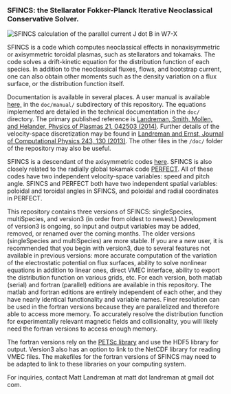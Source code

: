 ### SFINCS: the Stellarator Fokker-Planck Iterative Neoclassical Conservative Solver.

![SFINCS calculation of the parallel current J dot B in W7-X](https://github.com/landreman/sfincs/blob/master/doc/SFINCS_calculation_of_parallel_current_in_W7X_800x339.jpg)

SFINCS is a code which computes neoclassical effects in nonaxisymmetric or axisymmetric toroidal plasmas, such as stellarators and tokamaks.  The code solves a drift-kinetic equation for the distribution function of each species.  In addition to the neoclassical fluxes, flows, and bootstrap current, one can also obtain other moments such as the density variation on a flux surface, or the distribution function itself.

Documentation is available in several places. A user manual is available [here,](https://github.com/landreman/sfincs/raw/master/doc/manual/SFINCSUserManual.pdf) in the `doc/manual/` subdirectory of this repository.  The equations implemented are detailed in the technical documentation in the `doc/` directory.  The primary published reference is [Landreman, Smith, Mollen, and Helander, Physics of Plasmas 21, 042503 (2014)](https://github.com/landreman/sfincs/blob/master/doc/LandremanSmithMollenHelander_2014_PoP_v21_p042503_SFINCS.pdf?raw=true). Further details of the velocity-space discretization may be found in [Landreman and Ernst, Journal of Computational Physics 243, 130 (2013)](). The other files in the `/doc/` folder of the repository may also be useful.

SFINCS is a descendant of the axisymmetric codes [here](https://github.com/landreman/tokamakDriftKineticEquationSolver).  SFINCS is also closely related to the radially global tokamak code [PERFECT](https://github.com/landreman/perfect).  All of these codes have two independent velocity-space variables: speed and pitch angle.  SFINCS and PERFECT both have two independent spatial variables: poloidal and toroidal angles in SFINCS, and poloidal and radial coordinates in PERFECT.

This repository contains three versions of SFINCS: singleSpecies, multiSpecies, and version3 (in order from oldest to newest.)  Development of version3 is ongoing, so input and output variables may be added, removed, or renamed over the coming months. The older versions (singleSpecies and multiSpecies) are more stable. If you are a new user, it is recommended that you begin with version3, due to several features not available in previous versions: more accurate computation of the variation of the electrostatic potential on flux surfaces, ability to solve nonlinear equations in addition to linear ones, direct VMEC interface, ability to export the distribution function on various grids, etc.  For each version, both matlab (serial) and fortran (parallel) editions are available in this repository. The matlab and fortran editions are entirely independent of each other, and they have nearly identical functionality and variable names.  Finer resolution can be used in the fortran versions because they are parallelized and therefore able to access more memory.  To accurately resolve the distribution function for experimentally relevant magnetic fields and collisionality, you will likely need the fortran versions to access enough memory.

The fortran versions rely on the [PETSc library](http://www.mcs.anl.gov/petsc/) and use the HDF5 library for output. Version3 also has an option to link to the NetCDF library for reading VMEC files. The makefiles for the fortran versions of SFINCS may need to be adapted to link to these libraries on your computing system.

For inquiries, contact Matt Landreman at matt dot landreman at gmail dot com.
